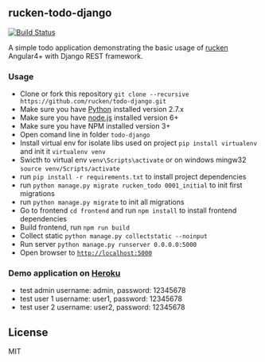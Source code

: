 ## rucken-todo-django

[![Build Status][travis-image]][travis-url]


A simple todo application demonstrating the basic usage of [rucken](https://github.com/rucken) Angular4+ with Django REST framework.


### Usage
- Clone or fork this repository `git clone --recursive https://github.com/rucken/todo-django.git`
- Make sure you have [Python](https://www.python.org/downloads/) installed version 2.7.x
- Make sure you have [node.js](https://nodejs.org/) installed version 6+
- Make sure you have NPM installed version 3+
- Open comand line in folder `todo-django`
- Install virtual env for isolate libs used on project `pip install virtualenv` and init it `virtualenv venv`
- Swicth to virtual env `venv\Scripts\activate` or on windows mingw32 `source venv/Scripts/activate`
- run `pip install -r requirements.txt` to install project dependencies
- run `python manage.py migrate rucken_todo 0001_initial` to init first migrations
- run `python manage.py migrate` to init all migrations
- Go to frontend `cd frontend` and run `npm install` to install frontend dependencies
- Build frontend, run `npm run build`
- Collect static `python manage.py collectstatic --noinput`
- Run server `python manage.py runserver 0.0.0.0:5000`
- Open browser to [`http://localhost:5000`](http://localhost:5000)

### Demo application on [Heroku](https://rucken-todo-django.herokuapp.com)
- test admin username: admin, password: 12345678
- test user 1 username: user1, password: 12345678
- test user 2 username: user2, password: 12345678

## License

MIT

[travis-image]: https://travis-ci.org/rucken/todo-django.svg?branch=master
[travis-url]: https://travis-ci.org/rucken/todo-django
